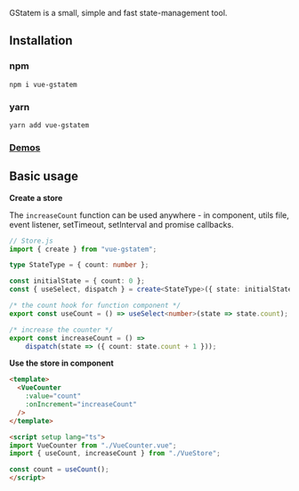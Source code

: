GStatem is a small, simple and fast state-management tool.

## Installation
### npm
```shell
npm i vue-gstatem
```

### yarn
```shell
yarn add vue-gstatem
```

### [Demos](https://gstatem.netlify.app/?path=/docs/vue-template-basic-usage--basic-usage)

## Basic usage

**Create a store**

The `increaseCount` function can be used anywhere - in component, utils file, event listener, setTimeout, setInterval and promise callbacks.

```typescript jsx
// Store.js
import { create } from "vue-gstatem";

type StateType = { count: number };

const initialState = { count: 0 };
const { useSelect, dispatch } = create<StateType>({ state: initialState });

/* the count hook for function component */
export const useCount = () => useSelect<number>(state => state.count);

/* increase the counter */
export const increaseCount = () =>
	dispatch(state => ({ count: state.count + 1 }));
```

**Use the store in component**
```html
<template>
  <VueCounter
    :value="count"
    :onIncrement="increaseCount"
  />
</template>

<script setup lang="ts">
import VueCounter from "./VueCounter.vue";
import { useCount, increaseCount } from "./VueStore";

const count = useCount();
</script>
```